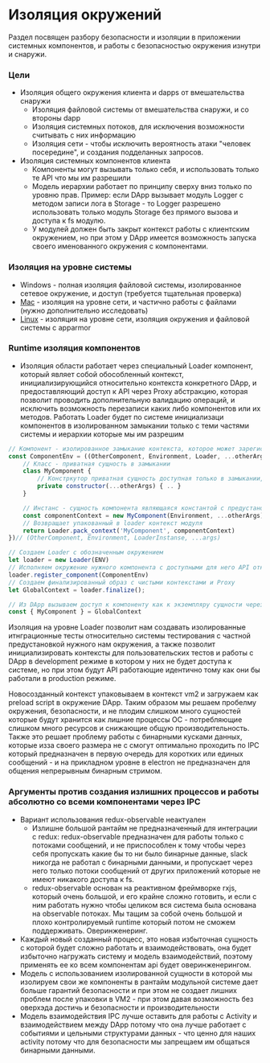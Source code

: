 # Изоляция окружений
Раздел посвящен разбору безопасности и изоляции в приложении системных компонентов, и работы с безопасностью окружения изнутри и снаружи.

### Цели
- Изоляция общего окружения клиента и dapps от вмешательства снаружи
    - Изоляция файловой системы от вмешательства снаружи, и со второны dapp
    - Изоляция системных потоков, для исключения возможности считывать с них информацию
    - Изоляция сети - чтобы исключить вероятность атаки "человек посередине", и создания подделанных запросов.
- Изоляция системных компонентов клиента
    - Компоненты могут вызывать только себя, и использовать только те API что мы им разрешили
    - Модель иерархии работает по принципу сверху вниз только по уровню прав. Пример: если DApp вызывает модуль Logger с методом записи лога в Storage - то Logger разрешено использовать только модуль Storage без прямого вызова и доступа к fs модулю.
    - У модулей должен быть закрыт контекст работы с клиентским окружением, но при этом у DApp имеется возможность запуска своего именованного окружения с компонентами.

### Изоляция на уровне системы
- Windows - полная изоляция файловой системы, изолированное сетевое окружение, и доступ (требуется тщательная проверка)
- [Mac](https://developer.apple.com/library/archive/documentation/Security/Conceptual/AppSandboxDesignGuide/AboutAppSandbox/AboutAppSandbox.html) - изоляция на уровне сети, и частично работы с файлами (нужно дополнительно исследовать)
- [Linux](https://docs.ubuntu.com/core/en/guides/intro/security) - изоляция на уровне сети, изоляция окружения и файловой системы с apparmor

### Runtime изоляция компонентов
- Изоляция области работает через специальный Loader компонент, который являет собой обособленный контекст, инициализирующийся относительно контекста конкретного DApp, и предоставляющий доступ к API через Proxy абстракцию, которая позволит проводить дополнительную валидацию операций, и исключить возможность перезаписи каких либо компонентов или их методов. Работать Loader будет по системе инициализаци компонентов в изолированном замыкании только с теми частями системы и иерархии которые мы им разрешим

``` js
// Компонент - изолированное замыкание контекста, которое может зарегистироватся только в Loader, только с теми компонентами в области видимости что мы ему даем
const ComponentEnv = ((OtherComponent, Environment, Loader, ...otherArgs) => {
    // Класс - приватная сущность в замыкании
    class MyComponent {
        // Констркутор приватная сущность доступная только в замыкании, без возможности создать новый экземпляр из Dapp
        private constructor(...otherArgs) { .. }
    }

    // Инстанс - сущность компонента являющаяся константой с предустановленным окружением и аргументами 
    const componentContext = new MyComponent(Environment, ...otherArgs);
    // Возвращает упакованный в loader контекст модуля
    return Loader.pack_context('MyComponent', componentContext)
})// (OtherComponent, Environment, LoaderInstanse, ...args)

// Создаем Loader с обозначенным окружением
let loader = new Loader(ENV)
// Исполняем окружение нужного компонента с доступными для него API относительно упакованного контекста
loader.register_component(ComponentEnv)
// Создаем финализированный образ с чистыми контекстами и Proxy
let GlobalContext = loader.finalize();

// Из DApp вызываем доступ к компоненту как к экземпляру сущности через прокси
const { MyComponent } = GlobalContext
```

Изоляция на уровне Loader позволит нам создавать изолированные итнграционные тесты относительно системы тестирования с частной предустановкой нужного нам окружения, а также позволит инициализировать контексты для пользовательских тестов и работы с DApp в development режиме в котором у них не будет доступа к системе, но при этом будут API работающие идентично тому как они бы работали в production режиме.

Новосозданный контекст упаковываем в контекст vm2 и загружаем как preload script в окружение DApp. Таким образом мы решаем пробелму окружения, безопасности, и не плодим слишком много сущностей которые будут хранится как лишние процессы ОС - потребляющие слишком много ресурсов и снижающие общую производительность. Также это решает проблему работы с бинарными кусками данных, которые изза своего размера не с смогут оптимально проходить по IPC который предназначен в первую очередь для коротких или единых сообщений - и на прикладном уровне в electron не предназначен для общения непрерывным бинарным стримом.

### Аргументы против создания излишних процессов и работы абсолютно со всеми компонентами через IPC
- Вариант использования redux-observable неактуален
    - Излишне большой рантайм не предназначенный для интеграции с redux: redux-observable предназначен для работы только с потоками сообщений, и не приспособлен к тому чтобы через себя пропускать какие бы то ни было бинарные данные, slack никогда не работал с бинарными данными, и пропускает через него только потоки сообщений от других приложений которые не имеют никакого доступа к fs.
    - redux-observable основан на реактивном фреймворке rxjs, который очень большой, и его крайне сложно готовить, и если с ним работать нужно чтобы целиком вся система была основана на observable потоках. Мы тащим за собой очень большой и плохо контролируемый runtime который потом не сможем поддерживать. Оверинженеринг.
- Каждый новый созданный процесc, это новая избыточная сущность с которой будет сложно работать и взаимодействовать, она будет избыточно нагружать систему и модель взаимодействий, поэтому применять ее ко всем компонентам api будет оверинженерингом.
- Модель с использованием изолированной сущности в которой мы изолируем свои же компоненты в рантайм модульной системе дает больше гарантий безопасности и при этом не создает лишних проблем после упаковки в VM2 - при этом давая возможность без оверхэда достичь и безопасности и производительности
- Модель взаимодействия IPC лучше оставить для работы с Activity и взаимодействием между DApp потому что она лучше работает с событиями и цельными структурами данных - что ценно для наших activity потому что для безопасности мы запрещаем им общаться бинарными данными.